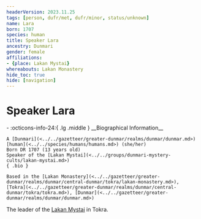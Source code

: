 ```yaml
---
headerVersion: 2023.11.25
tags: [person, dufr/met, dufr/minor, status/unknown]
name: Lara
born: 1707
species: human
title: Speaker Lara
ancestry: Dunmari
gender: female
affiliations:
- {place: Lakan Mystai}
whereabouts: Lakan Monastery
hide_toc: true
hide: [navigation]
---
```

# Speaker Lara
<div class="grid cards ext-narrow-margin ext-one-column" markdown>
- :octicons-info-24:{ .lg .middle } __Biographical Information__

    A [Dunmari](<../../gazetteer/greater-dunmar/realms/dunmar/dunmar.md>) [human](<../../species/humans/humans.md>) (she/her)  
    Born DR 1707 (13 years old)  
    Speaker of the [Lakan Mystai](<../../groups/dunmari-mystery-cults/lakan-mystai.md>)  
    { .bio }

    Based in the [Lakan Monastery](<../../gazetteer/greater-dunmar/realms/dunmar/central-dunmar/tokra/lakan-monastery.md>), [Tokra](<../../gazetteer/greater-dunmar/realms/dunmar/central-dunmar/tokra/tokra.md>), [Dunmar](<../../gazetteer/greater-dunmar/realms/dunmar/dunmar.md>)
</div>


The leader of the [Lakan Mystai](<../../groups/dunmari-mystery-cults/lakan-mystai.md>) in Tokra.

